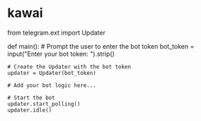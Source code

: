 # kawai
from telegram.ext import Updater

def main():
    # Prompt the user to enter the bot token
    bot_token = input("Enter your bot token: ").strip()

    # Create the Updater with the bot token
    updater = Updater(bot_token)

    # Add your bot logic here...

    # Start the bot
    updater.start_polling()
    updater.idle()
